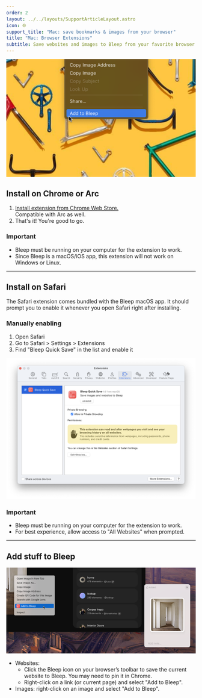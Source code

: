 ```yaml
---
order: 2
layout: ../../layouts/SupportArticleLayout.astro
icon: 🌐
support_title: "Mac: save bookmarks & images from your browser"
title: "Mac: Browser Extensions"
subtitle: Save websites and images to Bleep from your favorite browser. Works with Chrome, Arc, and Safari.
---
```


![Context menu](./extensions/context_menu.png)

## Install on Chrome or Arc

1. [Install extension from Chrome Web Store.](https://chromewebstore.google.com/detail/cjfkfilhmpodcciidnmoiojffkmkgepj)  
   Compatible with Arc as well.
2. That's it! You're good to go.

### Important

- Bleep must be running on your computer for the extension to work.
- Since Bleep is a macOS/iOS app, this extension will not work on Windows or Linux.

---

## Install on Safari

The Safari extension comes bundled with the Bleep macOS app. It should prompt you to enable it whenever you open Safari right after installing.

### Manually enabling

1. Open Safari
2. Go to Safari > Settings > Extensions
3. Find "Bleep Quick Save" in the list and enable it

![Safari extension settings](./extensions/safari_extensions.png)

### Important

- Bleep must be running on your computer for the extension to work.
- For best experience, allow access to "All Websites" when prompted.

---

## Add stuff to Bleep

![Screenshot of the extension in use](./extensions/screenshot.png)

- Websites:
  - Click the Bleep icon on your browser’s toolbar to save the current website to Bleep. You may need to pin it in Chrome.
  - Right-click on a link (or current page) and select "Add to Bleep".
- Images: right-click on an image and select "Add to Bleep".
